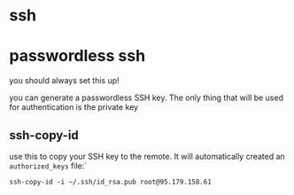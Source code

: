 # ssh

# passwordless ssh
you should always set this up!

you can generate a passwordless SSH key. The only thing that will be used for authentication is the private key

## ssh-copy-id
use this to copy your SSH key to the remote. It will automatically created an `authorized_keys` file:`
```
ssh-copy-id -i ~/.ssh/id_rsa.pub root@95.179.158.61
```